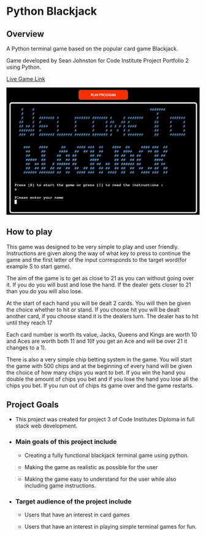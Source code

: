 # Python Blackjack

## Overview
A Python terminal game based on the popular card game Blackjack.

Game developed by Sean Johnston for Code Institute Project Portfolio 2 using Python.

[Live Game Link](https://python-blackjack.herokuapp.com/)

![Home Screen](docs/README-images/Home-screen.png)

## How to play 
This game was designed to be very simple to play and user friendly.
Instructions are given along the way of what key to press to continue the game and the first letter of the input corresponds to the target word(for example S to start game).

The aim of the game is to get as close to 21 as you can without going over it. If you do you will bust and lose the hand. If the dealer gets closer to 21 than you do you will also lose.

At the start of each hand you will be dealt 2 cards. You will then be given the choice whether to hit or stand. If you choose hit you will be dealt another card, if you choose stand it is the dealers turn. The dealer has to hit until they reach 17

Each card number is worth its value, Jacks, Queens and Kings are worth 10 and Aces are worth both 11 and 1(If you get an Ace and will be over 21 it changes to a 1).

There is also a very simple chip betting system in the game. You will start the game with 500 chips and at the beginning of every hand will be given the choice of how many chips you want to bet. If you win the hand you double the amount of chips you bet and if you lose the hand you lose all the chips you bet. If you run out of chips its game over and the game restarts.


 
## Project Goals

 - This project was created for project 3 of Code Institutes Diploma in full stack web development.

 - ### Main goals of this project include
  
   - Creating a fully functional blackjack terminal game using python.

   - Making the game as realistic as possible for the user

   - Making the game easy to understand for the user while also including game instructions.

 - ### Target audience of the project include 

   - Users that have an interest in card games

   - Users that have an interest in playing simple terminal games for fun.
